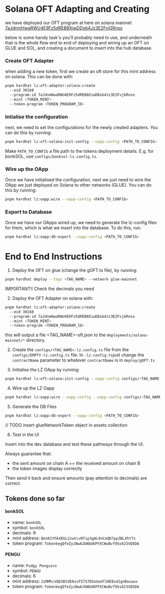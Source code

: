 # Solana OFT Adapting and Creating

we have deployed our OFT program at here on solana mainnet [7aJdnmHwaRWU4E9Fz5dREB8XiwDDxb4Jz3E2FvjGRnso](https://solscan.io/account/7aJdnmHwaRWU4E9Fz5dREB8XiwDDxb4Jz3E2FvjGRnso)

below is some handy task's you'll probably need to use, and underneath that is the whole flow end to end of deploying and wiring up an OFT on GLUE and SOL, and creating a document to insert into the hub database.

### Create OFT Adapter

when adding a new token, first we create an oft store for this mint address on solana. This can be done with:

```bash
pnpm hardhat lz:oft-adapter:solana:create
  --eid 30168
  --program-id 7aJdnmHwaRWU4E9Fz5dREB8XiwDDxb4Jz3E2FvjGRnso
  --mint <TOKEN_MINT>
  --token-program <TOKEN_PROGRAM_ID>
```

### Intialise the configuration

next, we need to set the configurations for the newly created adapters. You can do this by running:

```bash
pnpm hardhat lz:oft:solana:init-config --oapp-config <PATH_TO_CONFIG>
```

Make `PATH_TO_CONFIG` a file path to the tokens deployment details. E.g. for bonkSOL, use `configs/bonksol-lz.config.ts`.

### Wire up the OApp

Once we have initialised the configuration, next we just need to wire the OApp we just deployed on Solana to other networks (GLUE). You can do this by running:

```bash
pnpm hardhat lz:oapp:wire --oapp-config <PATH_TO_CONFIG>
```

### Export to Database

Once we have our OApps wired up, we need to generate the lz-config files for them, which is what we insert into the database. To do this, run:

```bash
pnpm hardhat lz:oapp:db-export --oapp-config <PATH_TO_CONFIG>
```

# End to End Instructions

1. Deploy the OFT on glue (change the gOFT.ts file), by running:

```bash
pnpm hardhat deploy --tags <TAG_NAME> --network glue-mainnet
```

IMPORTANT!! Check the decimals you need

2. Deploy the OFT Adapter on solana with:

```bash
pnpm hardhat lz:oft-adapter:solana:create
  --eid 30168
  --program-id 7aJdnmHwaRWU4E9Fz5dREB8XiwDDxb4Jz3E2FvjGRnso
  --mint <TOKEN_MINT>
  --token-program <TOKEN_PROGRAM_ID>
```

this will output a file <TAG_NAME>-oft.json to the `deployments/solana-mainnet/*` directory.

2. Create the `configs/<TAG_NAME>-lz.config.ts` file from the `configs/EMPTY-lz.config.ts` file. In `-lz.config.ts`just change the `contractName` parameter to whatever `contractName` is in `deploy/gOFT.ts`

3. Initialise the LZ OApp by running:

```bash
pnpm hardhat lz:oft:solana:init-config --oapp-config configs/<TAG_NAME>-lz.config.ts
```

4. Wire up the LZ Oapp

```bash
pnpm hardhat lz:oapp:wire --oapp-config --oapp-config configs/<TAG_NAME>-lz.config.ts
```

5. Generate the DB Files

```bash
pnpm hardhat lz:oapp:db-export --oapp-config <PATH_TO_CONFIG>
```

// TODO insert glueNetworkToken object in assets collection

6. Test in the UI

Insert into the dev database and test these pathways through the UI.

Always guarantee that:

- the sent amount on chain A == the received amount on chain B
- the token images display correctly

Then send it back and ensure amounts (pay attention to decimals) are correct.

## Tokens done so far

#### bonkSOL

- name: `bonkSOL`
- symbol: `bonkSOL`
- decimals: 9
- mint address: `BonK1YhkXEGLZzwtcvRTip3gAL9nCeQD7ppZBLXhtTs`
- token program: `TokenkegQfeZyiNwAJbNbGKPFXCWuBvf9Ss623VQ5DA`

#### PENGU

- name: `Pudgy Penguins`
- symbol: `PENGU`
- decimals: 6
- mint address: `2zMMhcVQEXDtdE6vsFS7S7D5oUodfJHE8vd1gnBouauv`
- token program: `TokenkegQfeZyiNwAJbNbGKPFXCWuBvf9Ss623VQ5DA`

